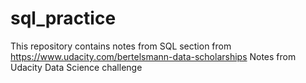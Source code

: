 # sql_practice

This repository contains notes from SQL section from https://www.udacity.com/bertelsmann-data-scholarships
Notes from Udacity Data Science challenge
